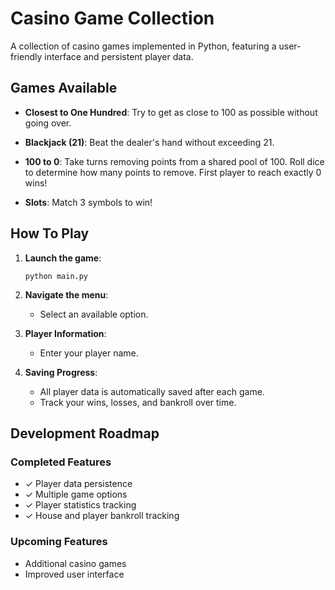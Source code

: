 # Casino Game Collection

A collection of casino games implemented in Python, featuring a user-friendly interface and persistent player data.

## Games Available

- **Closest to One Hundred**: Try to get as close to 100 as possible without going over.

- **Blackjack (21)**: Beat the dealer's hand without exceeding 21.

- **100 to 0**: Take turns removing points from a shared pool of 100. Roll dice to determine how many points to remove. First player to reach exactly 0 wins!

- **Slots**: Match 3 symbols to win!

## How To Play

1. **Launch the game**:
   ```
   python main.py
   ```

2. **Navigate the menu**:
   - Select an available option.

3. **Player Information**:
   - Enter your player name.

4. **Saving Progress**:
   - All player data is automatically saved after each game.
   - Track your wins, losses, and bankroll over time.

## Development Roadmap

### Completed Features
- ✓ Player data persistence
- ✓ Multiple game options
- ✓ Player statistics tracking
- ✓ House and player bankroll tracking

### Upcoming Features
- Additional casino games
- Improved user interface
